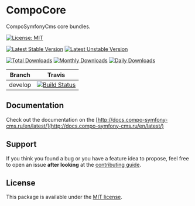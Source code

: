 CompoCore
==========

CompoSymfonyCms core bundles.

[![License: MIT](https://img.shields.io/badge/License-MIT-blue.svg)](https://opensource.org/licenses/MIT)

[![Latest Stable Version](https://poser.pugx.org/comporu/compo-core/v/stable)](https://packagist.org/packages/comporu/compo-core)
[![Latest Unstable Version](https://poser.pugx.org/comporu/compo-core/v/unstable)](https://packagist.org/packages/comporu/compo-core)

[![Total Downloads](https://poser.pugx.org/comporu/compo-core/downloads)](https://packagist.org/packages/comporu/compo-core)
[![Monthly Downloads](https://poser.pugx.org/comporu/compo-core/d/monthly)](https://packagist.org/packages/comporu/compo-core)
[![Daily Downloads](https://poser.pugx.org/comporu/compo-core/d/daily)](https://packagist.org/packages/comporu/compo-core)


Branch | Travis |
------ | ------ |
develop| [![Build Status](https://travis-ci.org/comporu/compo-core.svg?branch=develop)](https://travis-ci.org/comporu/compo-core) | 

## Documentation

Check out the documentation on the [http://docs.compo-symfony-cms.ru/en/latest/](http://docs.compo-symfony-cms.ru/en/latest/)

## Support

If you think you found a bug or you have a feature idea to propose, feel free to open an issue
**after looking** at the [contributing guide](CONTRIBUTING.md).

## License

This package is available under the [MIT license](LICENSE).
